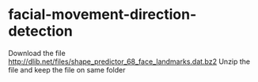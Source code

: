 # facial-movement-direction-detection

Download the file
    http://dlib.net/files/shape_predictor_68_face_landmarks.dat.bz2
Unzip the file and keep the file on same folder
